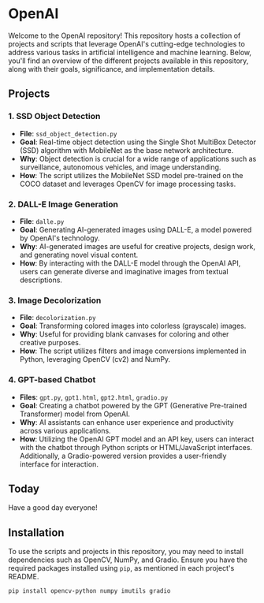 # OpenAI 

Welcome to the OpenAI repository! This repository hosts a collection of projects and scripts that leverage OpenAI's cutting-edge technologies to address various tasks in artificial intelligence and machine learning. Below, you'll find an overview of the different projects available in this repository, along with their goals, significance, and implementation details.

## Projects

### 1. SSD Object Detection
- **File**: `ssd_object_detection.py`
- **Goal**: Real-time object detection using the Single Shot MultiBox Detector (SSD) algorithm with MobileNet as the base network architecture.
- **Why**: Object detection is crucial for a wide range of applications such as surveillance, autonomous vehicles, and image understanding.
- **How**: The script utilizes the MobileNet SSD model pre-trained on the COCO dataset and leverages OpenCV for image processing tasks.

### 2. DALL-E Image Generation
- **File**: `dalle.py`
- **Goal**: Generating AI-generated images using DALL-E, a model powered by OpenAI's technology.
- **Why**: AI-generated images are useful for creative projects, design work, and generating novel visual content.
- **How**: By interacting with the DALL-E model through the OpenAI API, users can generate diverse and imaginative images from textual descriptions.

### 3. Image Decolorization
- **File**: `decolorization.py`
- **Goal**: Transforming colored images into colorless (grayscale) images.
- **Why**: Useful for providing blank canvases for coloring and other creative purposes.
- **How**: The script utilizes filters and image conversions implemented in Python, leveraging OpenCV (cv2) and NumPy.

### 4. GPT-based Chatbot
- **Files**: `gpt.py`, `gpt1.html`, `gpt2.html`, `gradio.py`
- **Goal**: Creating a chatbot powered by the GPT (Generative Pre-trained Transformer) model from OpenAI.
- **Why**: AI assistants can enhance user experience and productivity across various applications.
- **How**: Utilizing the OpenAI GPT model and an API key, users can interact with the chatbot through Python scripts or HTML/JavaScript interfaces. Additionally, a Gradio-powered version provides a user-friendly interface for interaction.

## Today
Have a good day everyone!

## Installation
To use the scripts and projects in this repository, you may need to install dependencies such as OpenCV, NumPy, and Gradio. Ensure you have the required packages installed using `pip`, as mentioned in each project's README. 

```bash
pip install opencv-python numpy imutils gradio
